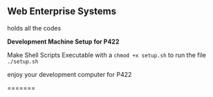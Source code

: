 ## Web Enterprise Systems

holds all the codes

**Development Machine Setup for P422**

Make Shell Scripts Executable with a `chmod +x setup.sh`
to run the file `./setup.sh`

 enjoy your development computer for P422

=======


